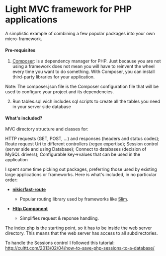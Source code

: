 
# Light MVC framework for PHP applications 
A simplistic example of combining a few popular packages into your own micro-framework.

#### Pre-requisites
1. [Composer](https://getcomposer.org/):  is a dependency manager for PHP.
Just because you are not using a framework does not mean you will have to reinvent the wheel every time you want to do something. With Composer, you can install third-party libraries for your application.

Note: The composer.json file is the Composer configuration file that will be used to configure your project and its dependencies.

2. Run tables.sql wich includes sql scripts to create all the tables you need in your server side  database
#### What's included?

 MVC directory structure and classes for:

HTTP requests (GET, POST, …) and responses (headers and status codes);
Route request Uri to different controllers (regex expertise);
Session control (server side and using Database);
Connect to databases (decision of MySQL drivers);
Configurable key->values that can be used in the application

I spent some time picking out packages, preferring those used by existing large applications or frameworks. Here is what's included, in no particular order:

* **[nikic/fast-route](https://github.com/nikic/FastRoute)**
  * Popular routing library used by frameworks like [Slim](http://www.slimframework.com).  
  
* **[Http Component](https://github.com/PatrickLouys/http)**
  * Simplifies request & reponse handling.
  
  
The index.php is the starting point, so it has to be inside the web server directory. This means that the web server has access to all subdirectories.

To handle the Sessions control I followed this tutorial: http://culttt.com/2013/02/04/how-to-save-php-sessions-to-a-database/
